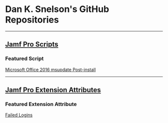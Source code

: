 # Dan K. Snelson's GitHub Repositories

---

## [Jamf Pro Scripts](https://github.com/dan-snelson/Jamf-Pro-Scripts)
### Featured Script
[Microsoft Office 2016 msupdate Post-install](https://github.com/dan-snelson/Jamf-Pro-Scripts/tree/master/Microsoft%20Office%202016%20msupdate%20Post-install)

---

## [Jamf Pro Extension Attributes](https://github.com/dan-snelson/Jamf-Pro-Extension-Attributes)
### Featured Extension Attribute
[Failed Logins](https://github.com/dan-snelson/Jamf-Pro-Extension-Attributes/blob/master/Failed%20Logins.sh)
